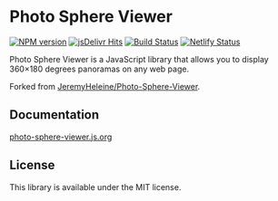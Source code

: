 # Photo Sphere Viewer

[![NPM version](https://img.shields.io/npm/v/photo-sphere-viewer?logo=npm)](https://www.npmjs.com/package/photo-sphere-viewer)
[![jsDelivr Hits](https://img.shields.io/jsdelivr/npm/hm/photo-sphere-viewer?color=%23f86036&logo=jsdelivr)](https://www.jsdelivr.com/package/npm/photo-sphere-viewer)
[![Build Status](https://img.shields.io/github/workflow/status/mistic100/Photo-Sphere-Viewer/CI?logo=github)](https://github.com/mistic100/Photo-Sphere-Viewer/actions)
[![Netlify Status](https://img.shields.io/netlify/472fe613-7694-4e61-a662-07e3b988afb3?logo=netlify)](https://photo-sphere-viewer.js.org)

Photo Sphere Viewer is a JavaScript library that allows you to display 360×180 degrees panoramas on any web page.

Forked from [JeremyHeleine/Photo-Sphere-Viewer](https://github.com/JeremyHeleine/Photo-Sphere-Viewer).


## Documentation
[photo-sphere-viewer.js.org](https://photo-sphere-viewer.js.org)


## License
This library is available under the MIT license.

